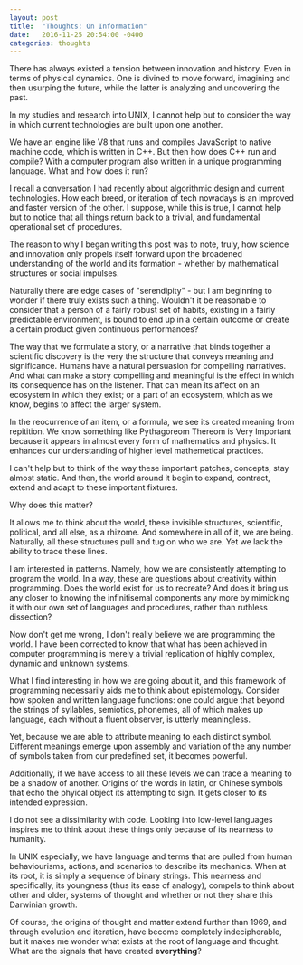 ```yaml
---
layout: post
title:  "Thoughts: On Information"
date:   2016-11-25 20:54:00 -0400
categories: thoughts
---
```


There has always existed a tension between innovation and history. Even in terms
of physical dynamics. One is divined to move forward, imagining and then
usurping the future, while the latter is analyzing and uncovering the past.

In my studies and research into UNIX, I cannot help but to consider the way in
which current technologies are built upon one another.

We have an engine like V8 that runs and compiles JavaScript to native machine
code, which is written in C++. But then how does C++ run and compile? With
a computer program also written in a unique programming language. What and how
does it run?

I recall a conversation I had recently about algorithmic design and current
technologies. How each breed, or iteration of tech nowadays is an improved and
faster version of the other. I suppose, while this is true, I cannot help but
to notice that all things return back to a trivial, and fundamental operational
set of procedures.

The reason to why I began writing this post was to note, truly, how science
and innovation only propels itself forward upon the broadened understanding of
the world and its formation - whether by mathematical structures or social
impulses.

Naturally there are edge cases of "serendipity" - but I am beginning to wonder
if there truly exists such a thing. Wouldn't it be reasonable to consider that
a person of a fairly robust set of habits, existing in a fairly predictable
environment, is bound to end up in a certain outcome or create a certain product
given continuous performances?

The way that we formulate a story, or a narrative that binds together a
scientific discovery is the very the structure that conveys meaning and
significance. Humans have a natural persuasion for compelling narratives. And
what can make a story compelling and meaningful is the effect in which its
consequence has on the listener. That can mean its affect on an ecosystem in
which they exist; or a part of an ecosystem, which as we know, begins to affect
the larger system.

In the reocurrence of an item, or a formula, we see its created meaning from
repitition. We know something like Pythagoreom Thereom is Very Important because
it appears in almost every form of mathematics and physics. It enhances our
understanding of higher level mathemetical practices.

I can't help but to think of the way these important patches, concepts, stay
almost static. And then, the world around it begin to expand, contract, extend
and adapt to these important fixtures.

Why does this matter?

It allows me to think about the world, these invisible structures, scientific,
political, and all else, as a rhizome. And somewhere in all of it, we are being.
Naturally, all these structures pull and tug on who we are. Yet we lack the
ability to trace these lines.

I am interested in patterns. Namely, how we are consistently attempting to
program the world. In a way, these are questions about creativity within
programming. Does the world exist for us to recreate? And does it bring us any
closer to knowing the infinitisemal components any more by mimicking it with
our own set of languages and procedures, rather than ruthless dissection?

Now don't get me wrong, I don't really believe we are programming the world. I
have been corrected to know that what has been achieved in computer programming
is merely a trivial replication of highly complex, dynamic and unknown systems.

What I find interesting in how we are going about it, and this framework of
programming necessarily aids me to think about epistemology. Consider how
spoken and written language functions: one could argue that beyond the strings
of syllables, semiotics, phonemes, all of which makes up language, each without
a fluent observer, is utterly meaningless.

Yet, because we are able to attribute meaning to each distinct symbol. Different
meanings emerge upon assembly and variation of the any number of symbols taken
from our predefined set, it becomes powerful.

Additionally, if we have access to all these levels we can trace a meaning to be
a shadow of another. Origins of the words in latin, or Chinese symbols that echo
the phyical object its attempting to sign. It gets closer to its intended
expression.

I do not see a dissimilarity with code. Looking into low-level languages
inspires me to think about these things only because of its nearness to humanity.

In UNIX especially, we have language and terms that are pulled from human
behaviourisms, actions, and scenarios to describe its mechanics. When at its
root, it is simply a sequence of binary strings. This nearness and specifically,
its youngness (thus its ease of analogy), compels to think about other
and older, systems of thought and whether or not they share this Darwinian
growth.

Of course, the origins of thought and matter extend further than 1969, and
through evolution and iteration, have become completely indecipherable, but it
makes me wonder what exists at the root of language and thought. What are the
signals that have created __everything__?